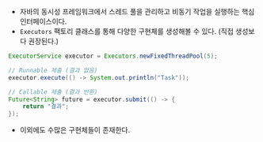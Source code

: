 - 자바의 동시성 프레임워크에서 스레드 풀을 관리하고 비동기 작업을 실행하는 핵심 인터페이스이다.
- `Executors`  팩토리 클래스를 통해 다양한 구현체를 생성해볼 수 있다. (직접 생성보다 권장된다.)
```java
ExecutorService executor = Executors.newFixedThreadPool(5);

// Runnable 제출 (결과 없음)
executor.execute(() -> System.out.println("Task"));

// Callable 제출 (결과 반환)
Future<String> future = executor.submit(() -> {
    return "결과";
});
```
- 이외에도 수많은 구현체들이 존재한다.